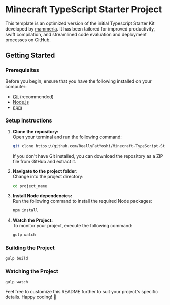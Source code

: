 # Minecraft TypeScript Starter Project

This template is an optimized version of the initial Typescript Starter Kit developed by [mammerla](https://github.com/mammerla). It has been tailored for improved productivity, swift compilation, and streamlined code evaluation and deployment processes on GitHub.

## Getting Started

### Prerequisites

Before you begin, ensure that you have the following installed on your computer:

- [Git](https://git-scm.com/downloads) (recommended)
- [Node.js](https://nodejs.org/en/download/)
- [npm](https://www.npmjs.com/get-npm)

### Setup Instructions

1. **Clone the repository:**  
   Open your terminal and run the following command:

   ```sh
   git clone https://github.com/ReallyFatYoshi/Minecraft-TypeScript-Starter-Project.git project_name
   ```

   If you don't have Git installed, you can download the repository as a ZIP file from GitHub and extract it.

2. **Navigate to the project folder:**  
   Change into the project directory:

   ```sh
   cd project_name
   ```

3. **Install Node dependencies:**  
   Run the following command to install the required Node packages:

   ```sh
   npm install
   ```

4. **Watch the Project:**  
   To monitor your project, execute the following command:

   ```sh
   gulp watch
   ```

### Building the Project

```bash
gulp build
```

### Watching the Project

```bash
gulp watch
```

Feel free to customize this README further to suit your project's specific details. Happy coding! 🚀
